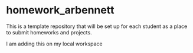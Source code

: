 # homework_arbennett
This is a template repository that will be set up for each student as a place to submit homeworks and projects.

I am adding this on my local workspace
